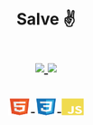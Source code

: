 <div align="center">
  <h1>Salve ✌️<h1/>
<div align="center">
  <a href="https://github.com/JoaoVictorCz">
  <img height="160em" src="https://github-readme-stats.vercel.app/api?username=JoaoVictorCz&show_icons=true&theme=midnight-purple&include_all_commits=true&count_private=true"/>
  <img height="160em" src="https://github-readme-stats.vercel.app/api/top-langs/?username=JoaoVictorCz&layout=compact&langs_count=7&theme=midnight-purple"/>
</div>
  <div style="display: inline_block"><br>
  <img align="center" alt="Joao-HTML" height="30" width="40" src="https://raw.githubusercontent.com/devicons/devicon/master/icons/html5/html5-original.svg">
  <img align="center" alt="Joao-CSS" height="30" width="40" src="https://raw.githubusercontent.com/devicons/devicon/master/icons/css3/css3-original.svg">
  <img align="center" alt="Joao-Js" height="30" width="40" src="https://raw.githubusercontent.com/devicons/devicon/master/icons/javascript/javascript-plain.svg">
</div>
